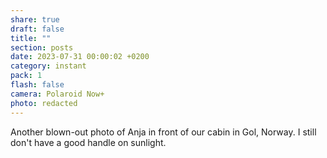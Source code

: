 ```yaml
---
share: true
draft: false
title: ""
section: posts
date: 2023-07-31 00:00:02 +0200
category: instant
pack: 1
flash: false
camera: Polaroid Now+
photo: redacted
---
```


Another blown-out photo of Anja in front of our cabin in Gol, Norway. I still don't have a good handle on sunlight.